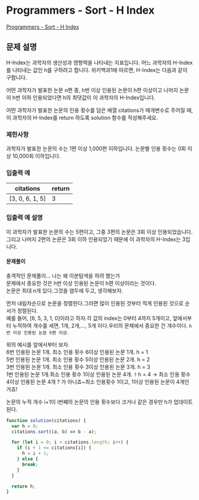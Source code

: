 # Programmers - Sort - H Index

[Programmers - Sort - H Index](https:school.programmers.co.kr/learn/courses/30/lessons/42747)

## 문제 설명

H-Index는 과학자의 생산성과 영향력을 나타내는 지표입니다. 어느 과학자의 H-Index를 나타내는 값인 h를 구하려고 합니다. 위키백과1에 따르면, H-Index는 다음과 같이 구합니다.

어떤 과학자가 발표한 논문 n편 중, h번 이상 인용된 논문이 h편 이상이고 나머지 논문이 h번 이하 인용되었다면 h의 최댓값이 이 과학자의 H-Index입니다.

어떤 과학자가 발표한 논문의 인용 횟수를 담은 배열 citations가 매개변수로 주어질 때, 이 과학자의 H-Index를 return 하도록 solution 함수를 작성해주세요.

### 제한사항

과학자가 발표한 논문의 수는 1편 이상 1,000편 이하입니다.
논문별 인용 횟수는 0회 이상 10,000회 이하입니다.

### 입출력 예

| citations       | return |
| --------------- | ------ |
| [3, 0, 6, 1, 5] | 3      |

### 입출력 예 설명

이 과학자가 발표한 논문의 수는 5편이고, 그중 3편의 논문은 3회 이상 인용되었습니다. 그리고 나머지 2편의 논문은 3회 이하 인용되었기 때문에 이 과학자의 H-Index는 3입니다.

#### 문제풀이

충격적인 문제풀이... 나는 왜 이분탐색을 하려 했는가  
문제에서 중요한 것은 h번 이상 인용된 논문이 h편 이상이라는 것이다.  
논문은 최대 n개 있다.그것을 염두에 두고, 생각해보자.

먼저 내림차순으로 논문을 정렬한다.그러면 많이 인용된 것부터 적게 인용된 것으로 순서가 정렬된다.  
예를 들어, [6, 5, 3, 1, 0]이라고 하자.각 값의 index는 0부터 4까지 5개이고, 앞에서부터 누적하여 개수를 세면, 1개, 2개,..., 5개 이다.우리의 문제에서 중요한 건 개수이다. `h번 이상 인용된 논문 h편 이상`.

위의 예시를 앞에서부터 보자.  
6번 인용된 논문 1개. 최소 인용 횟수 6이상 인용된 논문 1개. h = 1  
5번 인용된 논문 1개. 최소 인용 횟수 5이상 인용된 논문 2개. h = 2  
3번 인용된 논문 1개. 최소 인용 횟수 3이상 인용된 논문 3개. h = 3  
1번 인용된 논문 1개.최소 인용 횟수 1이상 인용된 논문 4개. `?` h = 4 -> 최소 인용 횟수 4이상 인용된 논문 4개 ? 가 아니죠~최소 인용횟수 1이고, 1이상 인용된 논문이 4개인 거죠!

논문의 누적 개수 i+1이 i번째의 논문의 인용 횟수보다 크거나 같은 경우만 h가 업데이트 된다.

```js
function solution(citations) {
  var h = 0;
  citations.sort((a, b) => b - a);

  for (let i = 0; i < citations.length; i++) {
    if (i + 1 <= citations[i]) {
      h = i + 1;
    } else {
      break;
    }
  }

  return h;
}
```
